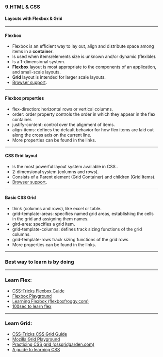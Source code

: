 ### 9.HTML & CSS

#### Layouts with Flexbox & Grid

---

#### Flexbox

- Flexbox is an efficient way to lay out, align and distribute space among items in a **container**.
- Is used when items/elements size is unknown and/or dynamic (flexible).
- Is a 1-dimensional system.
- **Flexbox** layout is most appropriate to the components of an application, and small-scale layouts.
- **Grid** layout is intended for larger scale layouts.
- <a href="https://caniuse.com/#search=flexbox" target="_blank">Browser support</a>.

---

#### Flexbox properties

- flex-direction: horizontal rows or vertical columns.
- order: order property controls the order in which they appear in the flex container.
- justify-content: control over the alignment of items.
- align-items: defines the default behavior for how flex items are laid out along the cross axis on the current line.
- More properties can be found in the links.

---

#### CSS Grid layout

- Is the most powerful layout system available in CSS..
- 2-dimensional system (columns and rows).
- Consists of a Parent element (Grid Container) and children (Grid Items).
- <a href="https://caniuse.com/#feat=css-grid" target="_blank">Browser support</a>.

---

#### Basic CSS Grid

- think (columns and rows), like excel or table.
- grid-template-areas: specifies named grid areas, establishing the cells in the grid and assigning them names.
- gird-area: specifies a grid item.
- grid-template-columns: defines track sizing functions of the grid columns.
- grid-template-rows track sizing functions of the grid rows.
- More properties can be found in the links.

---

### Best way to learn is by doing

---

### Learn Flex:

- <a href="https://css-tricks.com/snippets/css/a-guide-to-flexbox/" target="_blank">CSS-Tricks Flexbox Guide</a>
- <a href="https://the-echoplex.net/flexyboxes/">Flexbox Playground</a>
- <a href="https://flexboxfroggy.com/#sv" target="_blank">Learning Flexbox (flexboxfroggy.com)</a>
- <a href="https://www.youtube.com/watch?v=K74l26pE4YA" target="_blank">100sec to learn flex</a>

---

### Learn Grid:

- <a href="https://css-tricks.com/snippets/css/complete-guide-grid/" target="_blank">CSS-Tricks CSS Grid Guide</a>
- <a href="https://mozilladevelopers.github.io/playground/css-grid">Mozilla Grid Playground</a>
- <a href="https://cssgridgarden.com/#sv" target="_blank">Practicing CSS grid (cssgridgarden.com)</a>
- <a href="https://learncssgrid.com/"  target="_blank">A guide to learning CSS </a>
